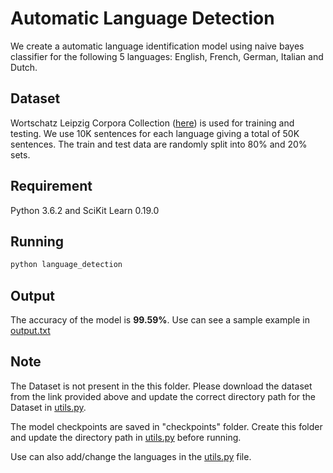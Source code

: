 # Automatic Language Detection

We create a automatic language identification model using naive bayes classifier for the following 5 languages: English, French, German, Italian and Dutch. 

## Dataset
Wortschatz Leipzig Corpora Collection ([here](https://wortschatz.uni-leipzig.de/en/download)) is used for training and testing.
We use 10K sentences for each language giving a total of 50K sentences.
The train and test data are randomly split into 80% and 20% sets.

## Requirement
Python 3.6.2 and SciKit Learn 0.19.0

## Running
```bash
python language_detection
```

## Output
The accuracy of the model is **99.59%**. 
Use can see a sample example in [output.txt](https://github.com/debanjali05/Automatic_Language_Detection/blob/master/output.txt)

## Note
The Dataset is not present in the this folder. Please download the dataset from the link provided above and update the correct directory path for the Dataset in [utils.py](https://github.com/debanjali05/Automatic_Language_Detection/blob/master/utils.py). 

The model checkpoints are saved in "checkpoints" folder. Create this folder and update the directory path in [utils.py](https://github.com/debanjali05/Automatic_Language_Detection/blob/master/utils.py) before running. 

Use can also add/change the languages in the [utils.py](https://github.com/debanjali05/Automatic_Language_Detection/blob/master/utils.py) file.
